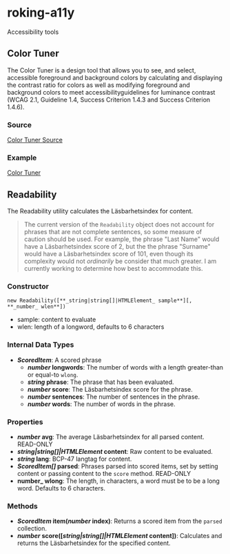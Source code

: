 # roking-a11y
Accessibility tools

## Color Tuner
The Color Tuner is a design tool that allows you to see, and select, accessible foreground and background colors by calculating and displaying the contrast ratio for colors as well as modifying foreground and background colors to meet accessibilityguidelines for luminance contrast (WCAG 2.1, Guideline 1.4, Success Criterion 1.4.3 and Success Criterion 1.4.6).

### Source
[Color Tuner Source](docs/color-tuner.htm)

### Example
[Color Tuner](https://hrobertking.github.io/roking-a11y/color-tuner.htm)

## Readability
The Readability utility calculates the Läsbarhetsindex for content.

> The current version of the `Readability` object does not account for phrases that are not complete sentences, so some measure of caution should be used. For example, the phrase "Last Name" would have a Läsbarhetsindex score of 2, but the the phrase "Surname" would have a Läsbarhetsindex score of 101, even though its complexity would not _ordinarily_ be consider that much greater. I am currently working to determine how best to accommodate this.

### Constructor
```
new Readability([**_string|string[]|HTMLElement_ sample**][, **_number_ wlen**])
```

- sample: content to evaluate
- wlen: length of a longword, defaults to 6 characters

### Internal Data Types
- **_ScoredItem_**: A scored phrase
  - **_number_ longwords**: The number of words with a length greater-than or equal-to `wlong`.
  - **_string_ phrase**: The phrase that has been evaluated.
  - **_number_ score**: The Läsbarhetsindex score for the phrase.
  - **_number_ sentences**: The number of sentences in the phrase.
  - **_number_ words**: The number of words in the phrase.

### Properties
- **_number_ avg**: The average Läsbarhetsindex for all parsed content. READ-ONLY
- **_string|string[]|HTMLElement_ content**: Raw content to be evaluated.
- **_string_ lang**: BCP-47 langtag for content.
- **_ScoredItem[]_ parsed**: Phrases parsed into scored items, set by setting content or passing content to the `score` method. READ-ONLY
- **number_ wlong**: The length, in characters, a word must be to be a long word. Defaults to 6 characters.

### Methods
- **_ScoredItem_ item(_number_ index)**: Returns a scored item from the `parsed` collection.
- **_number_ score([_string|string[]|HTMLElement_ content])**: Calculates and returns the Läsbarhetsindex for the specified content.

